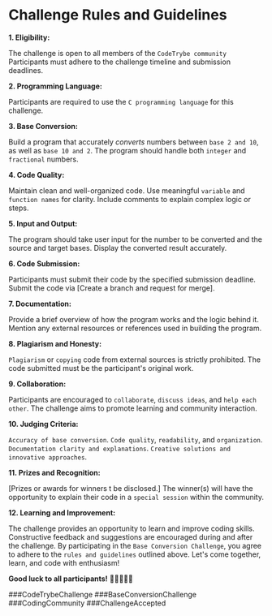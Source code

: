 # Challenge Rules and Guidelines

**1. Eligibility:**

The challenge is open to all members of the `CodeTrybe community`
Participants must adhere to the challenge timeline and submission deadlines.

**2. Programming Language:**

Participants are required to use the `C programming language` for this challenge.

**3. Base Conversion:**

Build a program that accurately *converts* numbers between `base 2 and 10`, as well as `base 10 and 2`.
The program should handle both `integer` and `fractional` numbers.

**4. Code Quality:**

Maintain clean and well-organized code.
Use meaningful `variable` and `function names` for clarity.
Include comments to explain complex logic or steps.

**5. Input and Output:**

The program should take user input for the number to be converted and the source and target bases.
Display the converted result accurately.

**6. Code Submission:**

Participants must submit their code by the specified submission deadline.
Submit the code via [Create a branch and request for merge].

**7. Documentation:**

Provide a brief overview of how the program works and the logic behind it.
Mention any external resources or references used in building the program.

**8. Plagiarism and Honesty:**

`Plagiarism` or `copying` code from external sources is strictly prohibited.
The code submitted must be the participant's original work.

**9. Collaboration:**

Participants are encouraged to `collaborate`, `discuss ideas`, and `help each other`.
The challenge aims to promote learning and community interaction.

**10. Judging Criteria:**

`Accuracy of base conversion`.
`Code quality`, `readability`, and `organization`.
`Documentation clarity and explanations`.
`Creative solutions and innovative approaches`.

**11. Prizes and Recognition:**

[Prizes or awards for winners t be disclosed.]
The winner(s) will have the opportunity to explain their code in a `special session` within the community.

**12. Learning and Improvement:**

The challenge provides an opportunity to learn and improve coding skills.
Constructive feedback and suggestions are encouraged during and after the challenge.
By participating in the `Base Conversion Challenge`, you agree to adhere to the `rules and guidelines` outlined above. Let's come together, learn, and code with enthusiasm!

**Good luck to all participants!** 🚀👩‍💻👨‍💻

###CodeTrybeChallenge ###BaseConversionChallenge ###CodingCommunity ###ChallengeAccepted

